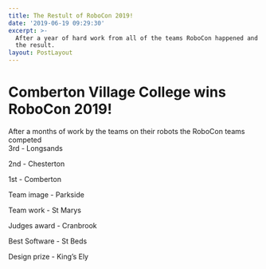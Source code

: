 ```yaml
---
title: The Restult of RoboCon 2019!
date: '2019-06-19 09:29:30'
excerpt: >-
  After a year of hard work from all of the teams RoboCon happened and here is
  the result.
layout: PostLayout
---
```

# Comberton Village College wins RoboCon 2019!

After a months of work by the teams on their robots the RoboCon teams competed \
3rd - Longsands

2nd - Chesterton

1st - Comberton

Team image - Parkside

Team work - St Marys

Judges award - Cranbrook

Best Software - St Beds 

Design prize -  King’s Ely
